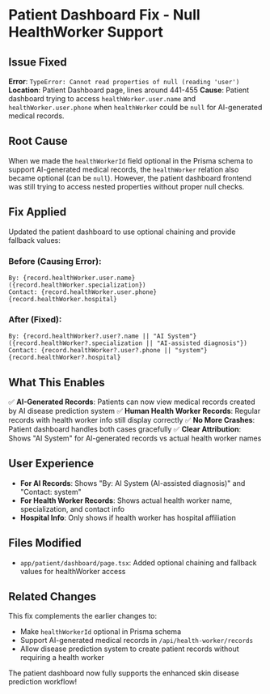 # Patient Dashboard Fix - Null HealthWorker Support

## Issue Fixed

**Error**: `TypeError: Cannot read properties of null (reading 'user')`
**Location**: Patient Dashboard page, lines around 441-455
**Cause**: Patient dashboard trying to access `healthWorker.user.name` and `healthWorker.user.phone` when `healthWorker` could be `null` for AI-generated medical records.

## Root Cause

When we made the `healthWorkerId` field optional in the Prisma schema to support AI-generated medical records, the `healthWorker` relation also became optional (can be `null`). However, the patient dashboard frontend was still trying to access nested properties without proper null checks.

## Fix Applied

Updated the patient dashboard to use optional chaining and provide fallback values:

### Before (Causing Error):

```tsx
By: {record.healthWorker.user.name} ({record.healthWorker.specialization})
Contact: {record.healthWorker.user.phone}
{record.healthWorker.hospital}
```

### After (Fixed):

```tsx
By: {record.healthWorker?.user?.name || "AI System"} ({record.healthWorker?.specialization || "AI-assisted diagnosis"})
Contact: {record.healthWorker?.user?.phone || "system"}
{record.healthWorker?.hospital}
```

## What This Enables

✅ **AI-Generated Records**: Patients can now view medical records created by AI disease prediction system
✅ **Human Health Worker Records**: Regular records with health worker info still display correctly
✅ **No More Crashes**: Patient dashboard handles both cases gracefully
✅ **Clear Attribution**: Shows "AI System" for AI-generated records vs actual health worker names

## User Experience

- **For AI Records**: Shows "By: AI System (AI-assisted diagnosis)" and "Contact: system"
- **For Health Worker Records**: Shows actual health worker name, specialization, and contact info
- **Hospital Info**: Only shows if health worker has hospital affiliation

## Files Modified

- `app/patient/dashboard/page.tsx`: Added optional chaining and fallback values for healthWorker access

## Related Changes

This fix complements the earlier changes to:

- Make `healthWorkerId` optional in Prisma schema
- Support AI-generated medical records in `/api/health-worker/records`
- Allow disease prediction system to create patient records without requiring a health worker

The patient dashboard now fully supports the enhanced skin disease prediction workflow!
